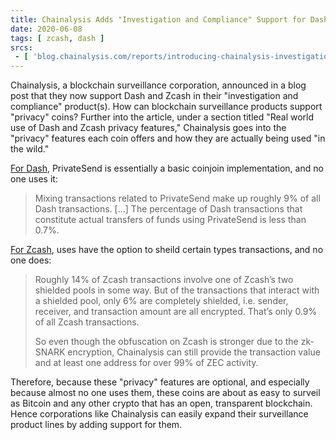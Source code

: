 ```yaml
---
title: Chainalysis Adds "Investigation and Compliance" Support for Dash & Zcash
date: 2020-06-08
tags: [ zcash, dash ]
srcs:
 - [ 'blog.chainalysis.com/reports/introducing-chainalysis-investigation-compliance-support-dash-zcash', 'archive.ph/jO7se' ]
---
```


Chainalysis, a blockchain surveillance corporation, announced in a blog post
that they now support Dash and Zcash in their "investigation and compliance"
product(s). How can blockchain surveillance products support "privacy" coins?
Further into the article, under a section titled "Real world use of Dash and
Zcash privacy features," Chainalysis goes into the "privacy" features each coin
offers and how they are actually being used "in the wild."

[For Dash](https://archive.ph/jO7se#selection-381.0-385.272), PrivateSend is
essentially a basic coinjoin implementation, and no one uses it:

> Mixing transactions related to PrivateSend make up roughly 9% of all Dash
> transactions. [...] The percentage of Dash transactions that constitute
> actual transfers of funds using PrivateSend is less than 0.7%.

[For Zcash](https://archive.ph/jO7se#selection-417.0-421.190), uses have the
option to sheild certain types transactions, and no one does:

> Roughly 14% of Zcash transactions involve one of Zcash’s two shielded pools
> in some way. But of the transactions that interact with a shielded pool, only
> 6% are completely shielded, i.e. sender, receiver, and transaction amount are
> all encrypted. That’s only 0.9% of all Zcash transactions.
>
> So even though the obfuscation on Zcash is stronger due to the zk-SNARK
> encryption, Chainalysis can still provide the transaction value and at least
> one address for over 99% of ZEC activity.

Therefore, because these "privacy" features are optional, and especially
because almost no one uses them, these coins are about as easy to surveil as
Bitcoin and any other crypto that has an open, transparent blockchain. Hence
corporations like Chainalysis can easily expand their surveillance product
lines by adding support for them.
